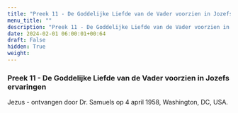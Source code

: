 ```yaml
---
title: "Preek 11 - De Goddelijke Liefde van de Vader voorzien in Jozefs ervaringen"
menu_title: ""
description: "Preek 11 - De Goddelijke Liefde van de Vader voorzien in Jozefs ervaringen"
date: 2024-02-01 06:00:01+00:64
draft: False
hidden: True
weight:
---
```

### Preek 11 - De Goddelijke Liefde van de Vader voorzien in Jozefs ervaringen

Jezus - ontvangen door Dr. Samuels op 4 april 1958, Washington, DC, USA.
